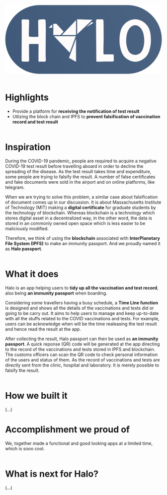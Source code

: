 ![GitHub Logo](/images/logo.png) <br/> <br/>

# Highlights

* Provide a platform for **receiving the notification of test result** <br/>
* Utlizing the block chain and IPFS to **prevent falsification of vaccination record and test result** <br/> <br/>


# Inspiration

During the COVID-19 pandemic, people are required to acquire a negative COVID-19 test result before travelling aboard in order to decline the spreading of the disease. As the test result takes time and expenditure, some people are trying to falsify the result. A number of false certificates and fake documents were sold in the airport and on online platforms, like telegram. <br/>

When we are trying to solve this problem, a similar case about falsification of document comes up in our discussion. It is about Massachusetts Institute of Technology (MIT) making a **digital certificate** for graduate students by the technology of blockchain. Whereas blockchain is a technology which stores digital asset in a decentralized way, in the other word, the data is stored in an commonly owned open space which is less easier to be maliciously modified. <br/>

Therefore, we think of using the **blockchain** associated with **InterPlanetary File System (IPFS)** to make an immunity passport. And we proudly named it as **Halo passport**. <br/><br/>


# What it does

Halo is an app helping users to **tidy up all the vaccination and test record**, also being **an immunity passport** when boarding. <br/>

Considering some travellers having a busy schedule, a **Time Line function** is designed and shows all the details of the vaccinations and tests did or going to be carry out. It aims to help users to manage and keep up-to-date with all the stuffs related to the COVID vaccinations and tests. For example, users can be acknowledge when will be the time realeasing the test result and hence read the result at the app. <br/>

After collecting the result, Halo passport can then be used as **an immunity passport**. A quick reponse (QR) code will be generated at the app directing to the record of the vaccinations and tests stored in IPFS and blockchain. The customs officers can scan the QR code to check personal information of the users and status of them. As the record of vaccinations and tests are directly sent from  the clinic, hospital and laboratory. It is merely possible to falsify the result. <br/> <br/>



# How we built it
(...)


# Accomplishment we proud of

We, together made a functional and good looking apps at a limited time, which is sooo cool. <br/> <br/>


# What is next for Halo?
(...)


